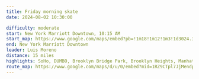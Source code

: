 ```yaml
---
title: Friday morning skate
date: 2024-08-02 10:30:00

difficulty: moderate
start: New York Marriott Downtown, 10:15 AM
start_map: https://www.google.com/maps/embed?pb=!1m18!1m12!1m3!1d3024.385716093497!2d-74.01706112379928!3d40.70952463776697!2m3!1f0!2f0!3f0!3m2!1i1024!2i768!4f13.1!3m3!1m2!1s0x89c25a1090488a95%3A0xb7522984917c278f!2sNew%20York%20Marriott%20Downtown!5e0!3m2!1sen!2sus!4v1715270006659!5m2!1sen!2sus
end: New York Marriott Downtown
leader: Luis Moreno
distance: 15 miles
highlights: SoHo, DUMBO, Brooklyn Bridge Park, Brooklyn Heights, Manhattan and Brooklyn Bridges
route_map: https://www.google.com/maps/d/u/0/embed?mid=1RZ9CTpl7JjMendpRw36gcOKYfuLNdak&ehbc=2E312F&noprof=1
---
```

